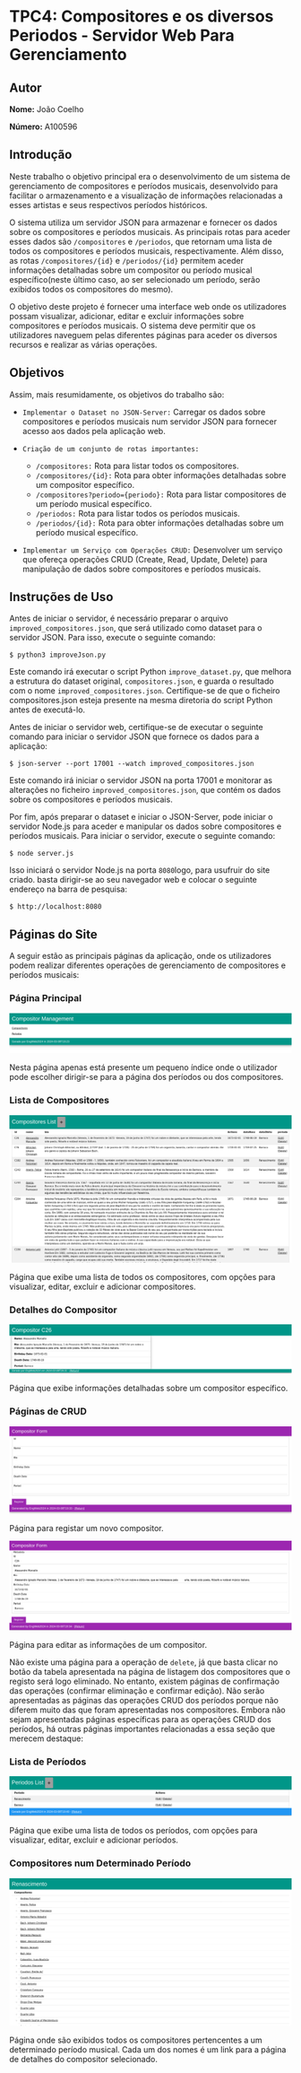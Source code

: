 # TPC4: Compositores e os diversos Periodos - Servidor Web Para Gerenciamento

## Autor

**Nome:** João Coelho

**Número:** A100596

## Introdução

Neste trabalho o objetivo principal era o desenvolvimento de um sistema de gerenciamento de compositores e períodos musicais, desenvolvido para facilitar o armazenamento e a visualização de informações relacionadas a esses artistas e seus respectivos períodos históricos.

O sistema utiliza um servidor JSON para armazenar e fornecer os dados sobre os compositores e períodos musicais. As principais rotas para aceder esses dados são `/compositores` e `/periodos`, que retornam uma lista de todos os compositores e períodos musicais, respectivamente. Além disso, as rotas `/compositores/{id}` e `/periodos/{id}` permitem aceder informações detalhadas sobre um compositor ou período musical específico(neste último caso, ao ser selecionado um período, serão exibidos todos os compositores do mesmo).

O objetivo deste projeto é fornecer uma interface web onde os utilizadores possam visualizar, adicionar, editar e excluir informações sobre compositores e períodos musicais. O sistema deve permitir que os utilizadores naveguem pelas diferentes páginas para aceder os diversos recursos e realizar as várias operações.

## Objetivos

Assim, mais resumidamente, os objetivos do trabalho são:

- `Implementar o Dataset no JSON-Server:` Carregar os dados sobre compositores e períodos musicais num servidor JSON para fornecer acesso aos dados pela aplicação web.

- `Criação de um conjunto de rotas importantes:`
    - `/compositores:` Rota para listar todos os compositores.
    - `/compositores/{id}:` Rota para obter informações detalhadas sobre um compositor específico.
    - `/compositores?periodo={periodo}:` Rota para listar compositores de um período musical específico.
    - `/periodos:` Rota para listar todos os períodos musicais.
    - `/periodos/{id}:` Rota para obter informações detalhadas sobre um período musical específico.

- `Implementar um Serviço com Operações CRUD:` Desenvolver um serviço que ofereça operações CRUD (Create, Read, Update, Delete) para manipulação de dados sobre compositores e períodos musicais.

## Instruções de Uso

Antes de iniciar o servidor, é necessário preparar o arquivo `improved_compositores.json`, que será utilizado como dataset para o servidor JSON. Para isso, execute o seguinte comando:

```
$ python3 improveJson.py
```

Este comando irá executar o script Python `improve_dataset.py`, que melhora a estrutura do dataset original, `compositores.json`, e guarda o resultado com o nome `improved_compositores.json`. Certifique-se de que o ficheiro compositores.json esteja presente na mesma diretoria do script Python antes de executá-lo.

Antes de iniciar o servidor web, certifique-se de executar o seguinte comando para iniciar o servidor JSON que fornece os dados para a aplicação:

```
$ json-server --port 17001 --watch improved_compositores.json
```

Este comando irá iniciar o servidor JSON na porta 17001 e monitorar as alterações no ficheiro `improved_compositores.json`, que contém os dados sobre os compositores e períodos musicais.

Por fim, após preparar o dataset e iniciar o JSON-Server, pode iniciar o servidor Node.js para aceder e manipular os dados sobre compositores e períodos musicais. Para iniciar o servidor, execute o seguinte comando:

```
$ node server.js
```

Isso iniciará o servidor Node.js na porta `8080`logo, para usufruir do site criado. basta dirigir-se ao seu navegador web e colocar o seguinte endereço na barra de pesquisa:

```
$ http://localhost:8080
```

## Páginas do Site

A seguir estão as principais páginas da aplicação, onde os utilizadores podem realizar diferentes operações de gerenciamento de compositores e períodos musicais:

### Página Principal

![Página Principal](Images/paginaPrincipal.png "Página Principal")

Nesta página apenas está presente um pequeno índice onde o utilizador pode escolher dirigir-se para a página dos períodos ou dos compositores.

### Lista de Compositores

![Página Compositores](Images/listaCompositores.png "Página Compositores")

Página que exibe uma lista de todos os compositores, com opções para visualizar, editar, excluir e adicionar compositores.

### Detalhes do Compositor

![Página Compositor](Images/paginaCompositor.png "Página Compositor")


Página que exibe informações detalhadas sobre um compositor específico.

### Páginas de CRUD

![Adicionar Compositor](Images/adicionarCompositor.png "Adicionar Compositor")

Página para registar um novo compositor.

![Editar Compositor](Images/editarCompositor.png "Editar Compositor")

Página para editar as informações de um compositor.

Não existe uma página para a operação de `delete`, já que basta clicar no botão da tabela apresentada na página de listagem dos compositores que o registo será logo eliminado. No entanto, existem páginas de confirmação das operações (confirmar eliminação e confirmar edição). Não serão apresentadas as páginas das operações CRUD dos períodos porque não diferem muito das que foram apresentadas nos compositores.
Embora não sejam apresentadas páginas específicas para as operações CRUD dos períodos, há outras páginas importantes relacionadas a essa seção que merecem destaque:

### Lista de Períodos

![Lista de Períodos](Images/listaPeriodos.png "Lista de Períodos")

Página que exibe uma lista de todos os períodos, com opções para visualizar, editar, excluir e adicionar períodos.

### Compositores num Determinado Período

![Lista de Compositores num Período](Images/compositoresPeriodo.png "Lista de Compositores num Período")

Página onde são exibidos todos os compositores pertencentes a um determinado período musical. Cada um dos nomes é um link para a página de detalhes do compositor selecionado.















